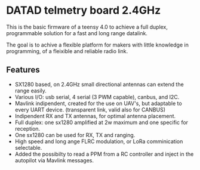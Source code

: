 
# DATAD telmetry board 2.4GHz

This is the basic firmware of a teensy 4.0 to achieve a full duplex, programmable solution for a fast and long range datalink.

The goal is to achive a flexible platform for makers with little knowledge in programming, of a fleixible and reliable radio link.


## Features

- SX1280 based, on 2.4GHz small directional antennas can extend the range easily.
- Various I/O: usb serial, 4 serial (3 PWM capable), canbus, and I2C.
- Mavlink indipendent, created for the use on UAV's, but adaptable to every UART device. (transparent link, valid also for CANBUS)
- Indipendent RX and TX antennas, for optimal antenna placement.
- Full duplex: one sx1280 amplified at 2w maximum and one specific for reception.
- One sx1280 can be used for RX, TX and ranging.
- High speed and long ange FLRC modulation, or LoRa comminication selectable.
- Added the possibilty to read a PPM from a RC controller and inject in the autopilot via Mavlink messages.

